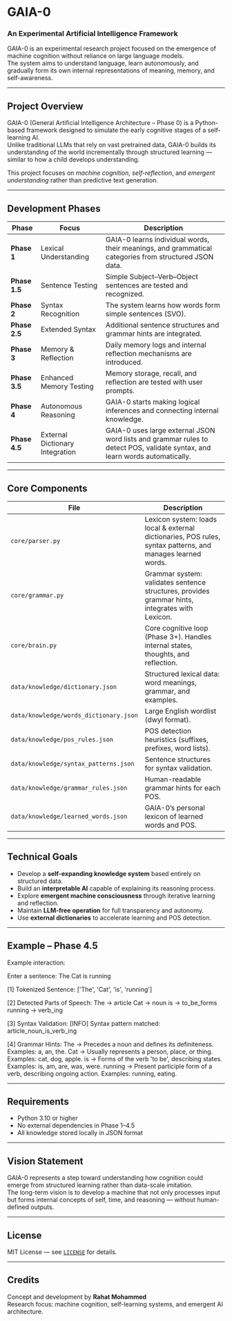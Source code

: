 # GAIA-0  
### An Experimental Artificial Intelligence Framework

GAIA-0 is an experimental research project focused on the emergence of machine cognition without reliance on large language models.  
The system aims to understand language, learn autonomously, and gradually form its own internal representations of meaning, memory, and self-awareness.

---

## Project Overview

GAIA-0 (General Artificial Intelligence Architecture – Phase 0) is a Python-based framework designed to simulate the early cognitive stages of a self-learning AI.  
Unlike traditional LLMs that rely on vast pretrained data, GAIA-0 builds its understanding of the world incrementally through structured learning — similar to how a child develops understanding.

This project focuses on *machine cognition*, *self-reflection*, and *emergent understanding* rather than predictive text generation.

---

## Development Phases

| Phase | Focus | Description |
|-------|--------|-------------|
| **Phase 1** | Lexical Understanding | GAIA-0 learns individual words, their meanings, and grammatical categories from structured JSON data. |
| **Phase 1.5** | Sentence Testing | Simple Subject–Verb–Object sentences are tested and recognized. |
| **Phase 2** | Syntax Recognition | The system learns how words form simple sentences (SVO). |
| **Phase 2.5** | Extended Syntax | Additional sentence structures and grammar hints are integrated. |
| **Phase 3** | Memory & Reflection | Daily memory logs and internal reflection mechanisms are introduced. |
| **Phase 3.5** | Enhanced Memory Testing | Memory storage, recall, and reflection are tested with user prompts. |
| **Phase 4** | Autonomous Reasoning | GAIA-0 starts making logical inferences and connecting internal knowledge. |
| **Phase 4.5** | External Dictionary Integration | GAIA-0 uses large external JSON word lists and grammar rules to detect POS, validate syntax, and learn words automatically. |

---

## Core Components

| File | Description |
|------|--------------|
| `core/parser.py` | Lexicon system: loads local & external dictionaries, POS rules, syntax patterns, and manages learned words. |
| `core/grammar.py` | Grammar system: validates sentence structures, provides grammar hints, integrates with Lexicon. |
| `core/brain.py` | Core cognitive loop (Phase 3+). Handles internal states, thoughts, and reflection. |
| `data/knowledge/dictionary.json` | Structured lexical data: word meanings, grammar, and examples. |
| `data/knowledge/words_dictionary.json` | Large English wordlist (dwyl format). |
| `data/knowledge/pos_rules.json` | POS detection heuristics (suffixes, prefixes, word lists). |
| `data/knowledge/syntax_patterns.json` | Sentence structures for syntax validation. |
| `data/knowledge/grammar_rules.json` | Human-readable grammar hints for each POS. |
| `data/knowledge/learned_words.json` | GAIA-0’s personal lexicon of learned words and POS. |

---

## Technical Goals

- Develop a **self-expanding knowledge system** based entirely on structured data.  
- Build an **interpretable AI** capable of explaining its reasoning process.  
- Explore **emergent machine consciousness** through iterative learning and reflection.  
- Maintain **LLM-free operation** for full transparency and autonomy.  
- Use **external dictionaries** to accelerate learning and POS detection.

---

## Example – Phase 4.5

Example interaction:

Enter a sentence: The Cat is running

[1] Tokenized Sentence:
['The', 'Cat', 'is', 'running']

[2] Detected Parts of Speech:
The → article
Cat → noun
is → to_be_forms
running → verb_ing

[3] Syntax Validation:
[INFO] Syntax pattern matched: article_noun_is_verb_ing

[4] Grammar Hints:
The → Precedes a noun and defines its definiteness. Examples: a, an, the.
Cat → Usually represents a person, place, or thing. Examples: cat, dog, apple.
is → Forms of the verb 'to be', describing states. Examples: is, am, are, was, were.
running → Present participle form of a verb, describing ongoing action. Examples: running, eating.

---

## Requirements

- Python 3.10 or higher  
- No external dependencies in Phase 1–4.5  
- All knowledge stored locally in JSON format  

---

## Vision Statement

GAIA-0 represents a step toward understanding how cognition could emerge from structured learning rather than data-scale imitation.  
The long-term vision is to develop a machine that not only processes input but forms internal concepts of self, time, and reasoning — without human-defined outputs.

---

## License

MIT License — see [`LICENSE`](LICENSE) for details.

---

## Credits

Concept and development by **Rahat Mohammed**  
Research focus: machine cognition, self-learning systems, and emergent AI architecture.